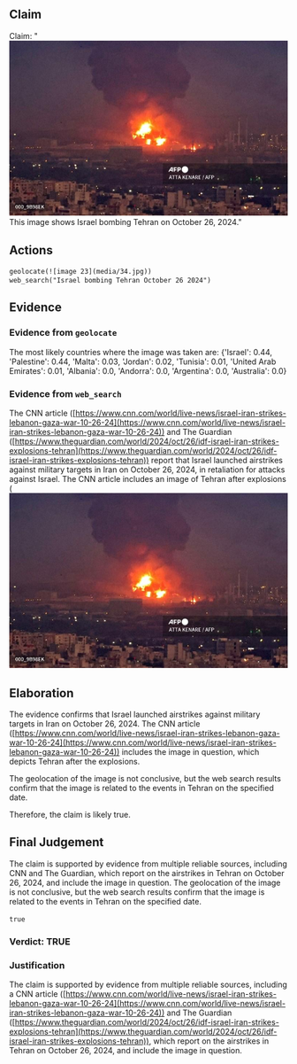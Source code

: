 ## Claim
Claim: "![image 23](media/34.jpg) This image shows Israel bombing Tehran on October 26, 2024."

## Actions
```
geolocate(![image 23](media/34.jpg))
web_search("Israel bombing Tehran October 26 2024")
```

## Evidence
### Evidence from `geolocate`
The most likely countries where the image was taken are: {'Israel': 0.44, 'Palestine': 0.44, 'Malta': 0.03, 'Jordan': 0.02, 'Tunisia': 0.01, 'United Arab Emirates': 0.01, 'Albania': 0.0, 'Andorra': 0.0, 'Argentina': 0.0, 'Australia': 0.0}

### Evidence from `web_search`
The CNN article ([https://www.cnn.com/world/live-news/israel-iran-strikes-lebanon-gaza-war-10-26-24](https://www.cnn.com/world/live-news/israel-iran-strikes-lebanon-gaza-war-10-26-24)) and The Guardian ([https://www.theguardian.com/world/2024/oct/26/idf-israel-iran-strikes-explosions-tehran](https://www.theguardian.com/world/2024/oct/26/idf-israel-iran-strikes-explosions-tehran)) report that Israel launched airstrikes against military targets in Iran on October 26, 2024, in retaliation for attacks against Israel. The CNN article includes an image of Tehran after explosions (![image 23](media/34.jpg)

## Elaboration
The evidence confirms that Israel launched airstrikes against military targets in Iran on October 26, 2024. The CNN article ([https://www.cnn.com/world/live-news/israel-iran-strikes-lebanon-gaza-war-10-26-24](https://www.cnn.com/world/live-news/israel-iran-strikes-lebanon-gaza-war-10-26-24)) includes the image in question, which depicts Tehran after the explosions.

The geolocation of the image is not conclusive, but the web search results confirm that the image is related to the events in Tehran on the specified date.

Therefore, the claim is likely true.


## Final Judgement
The claim is supported by evidence from multiple reliable sources, including CNN and The Guardian, which report on the airstrikes in Tehran on October 26, 2024, and include the image in question. The geolocation of the image is not conclusive, but the web search results confirm that the image is related to the events in Tehran on the specified date.

`true`

### Verdict: TRUE

### Justification
The claim is supported by evidence from multiple reliable sources, including a CNN article ([https://www.cnn.com/world/live-news/israel-iran-strikes-lebanon-gaza-war-10-26-24](https://www.cnn.com/world/live-news/israel-iran-strikes-lebanon-gaza-war-10-26-24)) and The Guardian ([https://www.theguardian.com/world/2024/oct/26/idf-israel-iran-strikes-explosions-tehran](https://www.theguardian.com/world/2024/oct/26/idf-israel-iran-strikes-explosions-tehran)), which report on the airstrikes in Tehran on October 26, 2024, and include the image in question.
